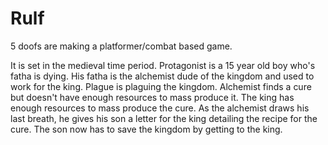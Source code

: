 # Rulf
5 doofs are making a platformer/combat based game.

It is set in the medieval time period. Protagonist is a 15 year old boy who's fatha is dying. 
His fatha is the alchemist dude of the kingdom and used to work for the king.
Plague is plaguing the kingdom. Alchemist finds a cure but doesn't have enough resources to mass produce it. 
The king has enough resources to mass produce the cure. 
As the alchemist draws his last breath, he gives his son a letter for the king detailing the recipe for the cure.
The son now has to save the kingdom by getting to the king. 

